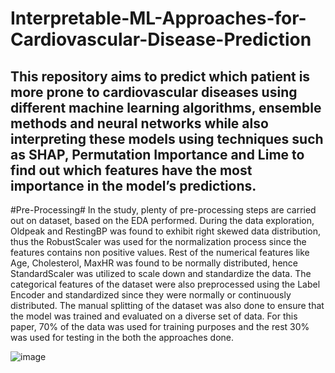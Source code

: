 # Interpretable-ML-Approaches-for-Cardiovascular-Disease-Prediction
This repository aims to predict which patient is more prone to cardiovascular diseases using different machine learning algorithms, ensemble methods and neural networks while also interpreting these models using techniques such as SHAP, Permutation Importance and Lime to find out which features have the most importance in the model’s predictions.
----
#Pre-Processing#
In the study, plenty of pre-processing steps are carried out on dataset, based on the EDA performed. During the data exploration, Oldpeak and RestingBP was found to exhibit right skewed data distribution, thus the RobustScaler was used for the normalization process since the features contains non positive values. Rest of the numerical features like Age, Cholesterol, MaxHR was found to be normally distributed, hence StandardScaler was utilized to scale down and standardize the data. The categorical features of the dataset were also preprocessed using the Label Encoder and standardized since they were normally or continuously distributed. The manual splitting of the dataset was also done to ensure that the model was trained and evaluated on a diverse set of data. For this paper, 70% of the data was used for training purposes and the rest 30% was used for testing in the both the approaches done.

![image](https://github.com/user-attachments/assets/9d84b196-a9ce-4aed-81d0-bf730a0d010a)
